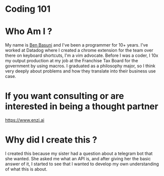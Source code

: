 # Coding 101

# Who Am I ?
My name is [Ben Basuni](https://www.linkedin.com/in/benbasuni/) and I've been a programmer for 10+ years. I've worked at Datadog where I created a chrome extension for the team over there on keyboard shortcuts, I'm a vim advocate. Before I was a coder, I 10x my output production at my job at the Franchise Tax Board for the government by using macros. I graduated as a philosophy major, so I think very deeply about problems and how they translate into their business use case.

# If you want consulting or are interested in being a thought partner 
https://www.enzi.ai 

# Why did I create this ? 
I created this because my sister had a question about a telegram bot that she wanted. She asked me what an API is, and after giving her the basic answer of it, I started to see that I wanted to develop my own understanding of what this is about.

